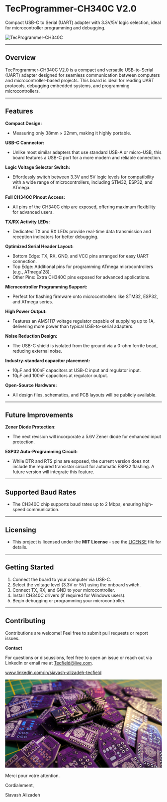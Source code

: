 # TecProgrammer-CH340C V2.0
Compact USB-C to Serial (UART) adapter with 3.3V/5V logic selection, ideal for microcontroller programming and debugging.

![TecProgrammer-CH340C](https://github.com/Tecfield-SIA/TecProgrammer-CH340C/blob/main/Images/TecProgrammer.gif)

________________________________________

## Overview

TecProgrammer-CH340C V2.0 is a compact and versatile USB-to-Serial (UART) adapter designed for seamless communication between computers and microcontroller-based projects. This board is ideal for reading UART protocols, debugging embedded systems, and programming microcontrollers.

________________________________________

## Features

__Compact Design:__
- Measuring only 38mm × 22mm, making it highly portable.
  
__USB-C Connector:__
- Unlike most similar adapters that use standard USB-A or micro-USB, this board features a USB-C port for a more modern and reliable connection.
  
__Logic Voltage Selector Switch:__
- Effortlessly switch between 3.3V and 5V logic levels for compatibility with a wide range of microcontrollers, including STM32, ESP32, and ATmega.

__Full CH340C Pinout Access:__ 
- All pins of the CH340C chip are exposed, offering maximum flexibility for advanced users.

__TX/RX Activity LEDs:__ 
- Dedicated TX and RX LEDs provide real-time data transmission and reception indicators for better debugging.

__Optimized Serial Header Layout:__
- Bottom Edge: TX, RX, GND, and VCC pins arranged for easy UART connection.
- Top Edge: Additional pins for programming ATmega microcontrollers (e.g., ATmega128).
- Other Pins: Extra CH340C pins exposed for advanced applications.

__Microcontroller Programming Support:__
- Perfect for flashing firmware onto microcontrollers like STM32, ESP32, and ATmega series.

__High Power Output:__
- Features an AMS1117 voltage regulator capable of supplying up to 1A, delivering more power than typical USB-to-serial adapters.

__Noise Reduction Design:__
- The USB-C shield is isolated from the ground via a 0-ohm ferrite bead, reducing external noise.

__Industry-standard capacitor placement:__
- 10µF and 100nF capacitors at USB-C input and regulator input.
- 10µF and 100nF capacitors at regulator output.

__Open-Source Hardware:__
- All design files, schematics, and PCB layouts will be publicly available.

________________________________________

## Future Improvements
__Zener Diode Protection:__ 
- The next revision will incorporate a 5.6V Zener diode for enhanced input protection.
  
__ESP32 Auto-Programming Circuit:__
- While DTR and RTS pins are exposed, the current version does not include the required transistor circuit for automatic ESP32 flashing. A future version will integrate this feature.

________________________________________

## Supported Baud Rates
- The CH340C chip supports baud rates up to 2 Mbps, ensuring high-speed communication.

________________________________________

## Licensing
- This project is licensed under the **MIT License** - see the [LICENSE](LICENSE) file for details.

________________________________________

## Getting Started
1.	Connect the board to your computer via USB-C.
2.	Select the voltage level (3.3V or 5V) using the onboard switch.
3.	Connect TX, RX, and GND to your microcontroller.
4.	Install CH340C drivers (if required for Windows users).
5.	Begin debugging or programming your microcontroller.

________________________________________

## Contributing

Contributions are welcome! Feel free to submit pull requests or report issues.

__Contact__

For questions or discussions, feel free to open an issue or reach out via LinkedIn or email me at Tecfield@live.com.

www.linkedin.com/in/siavash-alizadeh-tecfield

![TecProgrammer-CH340C](https://github.com/Tecfield-SIA/TecProgrammer-CH340C/blob/main/Images/6.jpg)

Merci pour votre attention.

Cordialement,

Siavash Alizadeh

